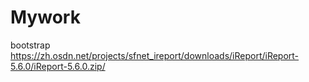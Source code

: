 # Mywork
bootstrap
https://zh.osdn.net/projects/sfnet_ireport/downloads/iReport/iReport-5.6.0/iReport-5.6.0.zip/
